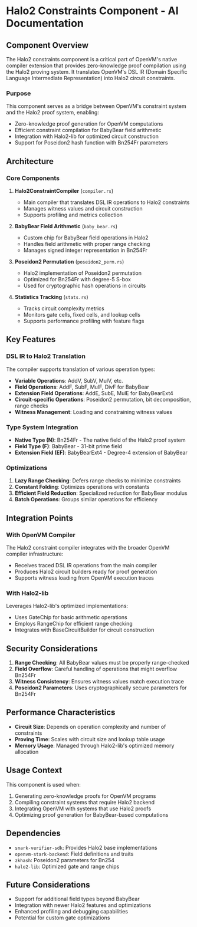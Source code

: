 # Halo2 Constraints Component - AI Documentation

## Component Overview

The Halo2 constraints component is a critical part of OpenVM's native compiler extension that provides zero-knowledge proof compilation using the Halo2 proving system. It translates OpenVM's DSL IR (Domain Specific Language Intermediate Representation) into Halo2 circuit constraints.

### Purpose

This component serves as a bridge between OpenVM's constraint system and the Halo2 proof system, enabling:
- Zero-knowledge proof generation for OpenVM computations
- Efficient constraint compilation for BabyBear field arithmetic
- Integration with Halo2-lib for optimized circuit construction
- Support for Poseidon2 hash function with Bn254Fr parameters

## Architecture

### Core Components

1. **Halo2ConstraintCompiler** (`compiler.rs`)
   - Main compiler that translates DSL IR operations to Halo2 constraints
   - Manages witness values and circuit construction
   - Supports profiling and metrics collection

2. **BabyBear Field Arithmetic** (`baby_bear.rs`)
   - Custom chip for BabyBear field operations in Halo2
   - Handles field arithmetic with proper range checking
   - Manages signed integer representation in Bn254Fr

3. **Poseidon2 Permutation** (`poseidon2_perm.rs`)
   - Halo2 implementation of Poseidon2 permutation
   - Optimized for Bn254Fr with degree-5 S-box
   - Used for cryptographic hash operations in circuits

4. **Statistics Tracking** (`stats.rs`)
   - Tracks circuit complexity metrics
   - Monitors gate cells, fixed cells, and lookup cells
   - Supports performance profiling with feature flags

## Key Features

### DSL IR to Halo2 Translation

The compiler supports translation of various operation types:
- **Variable Operations**: AddV, SubV, MulV, etc.
- **Field Operations**: AddF, SubF, MulF, DivF for BabyBear
- **Extension Field Operations**: AddE, SubE, MulE for BabyBearExt4
- **Circuit-specific Operations**: Poseidon2 permutation, bit decomposition, range checks
- **Witness Management**: Loading and constraining witness values

### Type System Integration

- **Native Type (N)**: Bn254Fr - The native field of the Halo2 proof system
- **Field Type (F)**: BabyBear - 31-bit prime field
- **Extension Field (EF)**: BabyBearExt4 - Degree-4 extension of BabyBear

### Optimizations

1. **Lazy Range Checking**: Defers range checks to minimize constraints
2. **Constant Folding**: Optimizes operations with constants
3. **Efficient Field Reduction**: Specialized reduction for BabyBear modulus
4. **Batch Operations**: Groups similar operations for efficiency

## Integration Points

### With OpenVM Compiler

The Halo2 constraint compiler integrates with the broader OpenVM compiler infrastructure:
- Receives traced DSL IR operations from the main compiler
- Produces Halo2 circuit builders ready for proof generation
- Supports witness loading from OpenVM execution traces

### With Halo2-lib

Leverages Halo2-lib's optimized implementations:
- Uses GateChip for basic arithmetic operations
- Employs RangeChip for efficient range checking
- Integrates with BaseCircuitBuilder for circuit construction

## Security Considerations

1. **Range Checking**: All BabyBear values must be properly range-checked
2. **Field Overflow**: Careful handling of operations that might overflow Bn254Fr
3. **Witness Consistency**: Ensures witness values match execution trace
4. **Poseidon2 Parameters**: Uses cryptographically secure parameters for Bn254Fr

## Performance Characteristics

- **Circuit Size**: Depends on operation complexity and number of constraints
- **Proving Time**: Scales with circuit size and lookup table usage
- **Memory Usage**: Managed through Halo2-lib's optimized memory allocation

## Usage Context

This component is used when:
1. Generating zero-knowledge proofs for OpenVM programs
2. Compiling constraint systems that require Halo2 backend
3. Integrating OpenVM with systems that use Halo2 proofs
4. Optimizing proof generation for BabyBear-based computations

## Dependencies

- `snark-verifier-sdk`: Provides Halo2 base implementations
- `openvm-stark-backend`: Field definitions and traits
- `zkhash`: Poseidon2 parameters for Bn254
- `halo2-lib`: Optimized gate and range chips

## Future Considerations

- Support for additional field types beyond BabyBear
- Integration with newer Halo2 features and optimizations
- Enhanced profiling and debugging capabilities
- Potential for custom gate optimizations